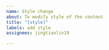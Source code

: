 ```yaml
---
name: Style change
about: To modify style of the content
title: "[style]"
labels: add style
assignees: jingtianlin19

---
```



